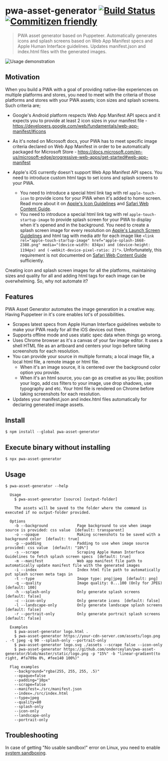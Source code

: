 # pwa-asset-generator [![Build Status](https://travis-ci.com/onderceylan/pwa-asset-generator.svg?branch=master)](https://travis-ci.com/onderceylan/pwa-asset-generator.svg?branch=master) [![Commitizen friendly](https://img.shields.io/badge/commitizen-friendly-brightgreen.svg)](http://commitizen.github.io/cz-cli/)

> PWA asset generator based on Puppeteer. Automatically generates icons and splash screens based on Web App Manifest specs and Apple Human Interface guidelines. Updates manifest.json and index.html files with the generated images.

![Usage demonstration](https://raw.githubusercontent.com/onderceylan/pwa-asset-generator/HEAD/static/demo.gif)

## Motivation

When you build a PWA with a goal of providing native-like experiences on multiple platforms and stores, you need to meet with the criteria of those platforms and stores with your PWA assets; icon sizes and splash screens. Such criteria are;

* Google's Android platform respects Web App Manifest API specs and it expects you to provide at least 2 icon sizes in your manifest file - https://developers.google.com/web/fundamentals/web-app-manifest/#icons

* As it's noted on Microsoft docs, your PWA has to meet specific image criteria declared on Web App Manifest in order to be automatically packaged for Microsoft Store - https://docs.microsoft.com/en-us/microsoft-edge/progressive-web-apps/get-started#web-app-manifest

* Apple's iOS currently doesn't support Web App Manifest API specs. You need to introduce custom html tags to set icons and splash screens to your PWA. 
    * You need to introduce a special html link tag with rel `apple-touch-icon` to provide icons for your PWA when it's added to home screen. Read more about it on [Apple's Icon Guidelines](https://developer.apple.com/design/human-interface-guidelines/ios/icons-and-images/app-icon/) and [Safari Web Content Guide](https://developer.apple.com/library/archive/documentation/AppleApplications/Reference/SafariWebContent/ConfiguringWebApplications/ConfiguringWebApplications.html). 
    * You need to introduce a special html link tag with rel `apple-touch-startup-image` to provide splash screen for your PWA to display when it's opened and in the background. You need to create a splash screen image for every resolution on [Apple's Launch Screen Guidelines](https://developer.apple.com/design/human-interface-guidelines/ios/icons-and-images/launch-screen/#static-launch-screen-images-not-recommended) and html tag with media attr for each image like `<link rel="apple-touch-startup-image" href="apple-splash-1668-2388.png" media="(device-width: 834px) and (device-height: 1194px) and (-webkit-device-pixel-ratio: 2)">`. Unfortunately, this requirement is not documented on [Safari Web Content Guide](https://developer.apple.com/library/archive/documentation/AppleApplications/Reference/SafariWebContent/ConfiguringWebApplications/ConfiguringWebApplications.html) sufficiently.
    
Creating icon and splash screen images for all the platforms, maintaining sizes and quality for all and adding html tags for each image can be overwhelming. So, why not automate it?    

## Features

PWA Asset Generator automates the image generation in a creative way. Having Puppeteer in it's core enables lot's of possibilities. 

* Scrapes latest specs from Apple Human Interface guidelines website to make your PWA ready for all the iOS devices out there. 
* Supports offline mode and uses static spec data when things go wrong. 
* Uses Chrome browser as it's a canvas of your fav image editor. It uses a shell HTML file as an artboard and centers your logo before taking screenshots for each resolution.
* You can provide your source in multiple formats; a local image file, a local html file, a remote image or html file. 
    * When it's an image source, it is centered over the background color option you provide.
    * When it's an html source, you can go as creative as you like; position your logo, add css filters to your image, use drop shadows, use typography and etc. Your html file is rendered on Chrome before taking screenshots for each resolution.
* Updates your manifest.json and index.html files automatically for declaring generated image assets.    

## Install

```
$ npm install --global pwa-asset-generator
```

## Execute binary without installing
```
$ npx pwa-asset-generator
```

## Usage

```
$ pwa-asset-generator --help

  Usage
    $ pwa-asset-generator [source] [output-folder]
    
    The assets will be saved to the folder where the command is executed if no output-folder provided.
    
  Options
    -b --background             Page background to use when image source is provided: css value  [default: transparent]
    -o --opaque                 Making screenshots to be saved with a background color  [default: true]
    -p --padding                Padding to use when image source provided: css value  [default: "10%"]
    -s --scrape                 Scraping Apple Human Interface Guidelines to fetch splash screen specs  [default: true]
    -m --manifest               Web app manifest file path to automatically update manifest file with the generated images
    -i --index                  Index html file path to automatically put splash screen meta tags in
    -t --type                   Image type: png|jpeg  [default: png]
    -q --quality                Image quality: 0...100 (Only for JPEG)  [default: 100]
    -h --splash-only            Only generate splash screens  [default: false]
    -c --icon-only              Only generate icons  [default: false]
    -l --landscape-only         Only generate landscape splash screens  [default: false]
    -r --portrait-only          Only generate portrait splash screens  [default: false]
    
  Examples
    $ pwa-asset-generator logo.html .
    $ pwa-asset-generator https://your-cdn-server.com/assets/logo.png . -t jpeg -q 90 --splash-only --portrait-only
    $ pwa-asset-generator logo.svg ./assets --scrape false --icon-only
    $ pwa-asset-generator https://github.com/onderceylan/pwa-asset-generator/blob/master/static/logo.png -p "15%" -b "linear-gradient(to right, #fa709a 0%, #fee140 100%)"

  Flag examples
    --background="rgba(255, 255, 255, .5)"
    --opaque=false
    --padding="10px"
    --scrape=false
    --manifest=./src/manifest.json
    --index=./src/index.html
    --type=jpeg
    --quality=80
    --splash-only
    --icon-only
    --landscape-only
    --portrait-only
```

## Troubleshooting

In case of getting "No usable sandbox!" error on Linux, you need to enable [system sandboxing](https://github.com/GoogleChrome/puppeteer/blob/master/docs/troubleshooting.md#setting-up-chrome-linux-sandbox).
